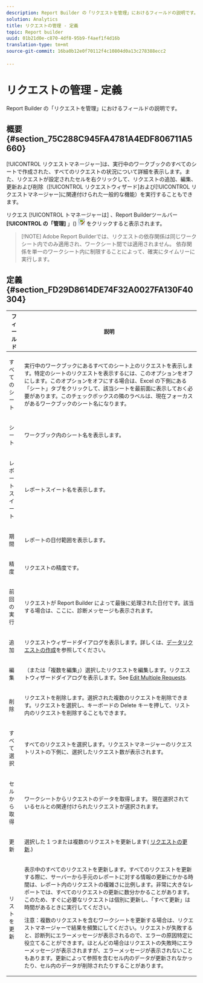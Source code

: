 ```yaml
---
description: Report Builder の「リクエストを管理」におけるフィールドの説明です。
solution: Analytics
title: リクエストの管理 - 定義
topic: Report builder
uuid: 01b21d0e-c870-4df8-95b9-f4aef1f4d16b
translation-type: tm+mt
source-git-commit: 16ba0b12e0f70112f4c10804d0a13c278388ecc2

---
```



# リクエストの管理 - 定義

Report Builder の「リクエストを管理」におけるフィールドの説明です。

## 概要 {#section_75C288C945FA4781A4EDF806711A5660}

[!UICONTROL リクエストマネージャー]は、実行中のワークブックのすべてのシートで作成された、すべてのリクエストの状況について詳細を表示します。また、リクエストが設定されたセルを右クリックして、リクエストの追加、編集、更新および削除（[!UICONTROL リクエストウィザード]および[!UICONTROL リクエストマネージャー]に関連付けられた一般的な機能）を実行することもできます。

リクエス [!UICONTROL トマネージャーは] 、Report Builderツールバー **[!UICONTROL の「管理]** 」() ![](assets/edit_request.gif) をクリックすると表示されます。

> [!NOTE] Adobe Report Builderでは、リクエストの依存関係は同じワークシート内でのみ適用され、ワークシート間では適用されません。 依存関係を単一のワークシート内に制限することによって、確実にタイムリーに実行します。

## 定義 {#section_FD29D8614DE74F32A0027FA130F40304}

<table id="table_0880204181074BDBBA37E3DF2972A672"> 
 <thead> 
  <tr> 
   <th colname="col1" class="entry"> フィールド </th> 
   <th colname="col2" class="entry"> 説明 </th> 
  </tr> 
 </thead>
 <tbody> 
  <tr> 
   <td colname="col1"> <p>すべてのシート </p> </td> 
   <td colname="col2"> <p>実行中のワークブックにあるすべてのシート上のリクエストを表示します。特定のシートのリクエストを表示するには、このオプションをオフにします。このオプションをオフにする場合は、Excel の下側にある「シート」タブをクリックして、該当シートを最前面に表示しておく<span class="wintitle"></span>必要があります。このチェックボックスの隣のラベルは、現在フォーカスがあるワークブックのシート名になります。 </p> </td> 
  </tr> 
  <tr> 
   <td colname="col1"> <p>シート </p> </td> 
   <td colname="col2"> <p>ワークブック内のシート名を表示します。 </p> </td> 
  </tr> 
  <tr> 
   <td colname="col1"> <p>レポートスイート </p> </td> 
   <td colname="col2"> <p>レポートスイート名を表示します。 </p> </td> 
  </tr> 
  <tr> 
   <td colname="col1"> <p>期間 </p> </td> 
   <td colname="col2"> <p>レポートの日付範囲を表示します。 </p> </td> 
  </tr> 
  <tr> 
   <td colname="col1"> <p>精度 </p> </td> 
   <td colname="col2"> <p>リクエストの精度です。 </p> </td> 
  </tr> 
  <tr> 
   <td colname="col1"> <p> 前回の実行 </p> </td> 
   <td colname="col2"> <p>リクエストが Report Builder によって最後に処理された日付です。該当する場合は、<span class="wintitle"></span>ここに、診断メッセージも表示されます。 </p> </td> 
  </tr> 
  <tr> 
   <td colname="col1"> <p>追加 </p> </td> 
   <td colname="col2"> <p>リクエストウィザードダイアログを表示します。詳しくは、<a href="/help/analyze/report-builder/data-requests/t-create-a-data-request.md"   >データリクエストの作成</a>を参照してください。 </p> </td> 
  </tr> 
  <tr> 
   <td colname="col1"> <p>編集 </p> </td> 
   <td colname="col2"> <p> （または「複数を編集」）選択したリクエストを編集します。<span class="wintitle">リクエストウィザード</span>ダイアログを表示します。See <a href="/help/analyze/report-builder/manage-requests/t-edit-multiple-requests.md"   > Edit Multiple Requests</a>. </p> </td> 
  </tr> 
  <tr> 
   <td colname="col1"> <p>削除 </p> </td> 
   <td colname="col2"> <p>リクエストを削除します。選択された複数のリクエストを削除できます。リクエストを選択し、キーボードの Delete キーを押して、リスト内のリクエストを削除することもできます。 </p> </td> 
  </tr> 
  <tr> 
   <td colname="col1"> <p> すべて選択 </p> </td> 
   <td colname="col2"> <p>すべてのリクエストを選択します。<span class="wintitle">リクエストマネージャー</span>のリクエストリストの下側に、選択したリクエスト数が表示されます。 </p> </td> 
  </tr> 
  <tr> 
   <td colname="col1"> <p>セルから取得 </p> </td> 
   <td colname="col2"> <p>ワークシートからリクエストのデータを取得します。 現在選択されているセルとの関連付けられたリクエストが選択されます。 </p> </td> 
  </tr> 
  <tr> 
   <td colname="col1"> <p> 更新 </p> </td> 
   <td colname="col2"> <p>選択した 1 つまたは複数のリクエストを更新します( <a href="/help/analyze/report-builder/manage-requests/t-refresh-a-request.md"   > リクエストの更新</a>.) </p> </td> 
  </tr> 
  <tr> 
   <td colname="col1"> <p>リストを更新 </p> </td> 
   <td colname="col2"> <p>表示中のすべてのリクエストを更新します。すべてのリクエストを更新する際に、サーバーから手元のレポートに対する情報の更新にかかる時間は、レポート内のリクエストの複雑さに比例します。非常に大きなレポートでは、すべてのリクエストの更新に数分かかることがあります。このため、すぐに必要なリクエストは個別に更新し、「<span class="wintitle">すべて更新</span>」は時間があるときに実行してください。 </p> <p> <p>注意：複数のリクエストを含むワークシートを更新する場合は、<span class="wintitle">リクエストマネージャー</span>で結果を頻繁にしてください。リクエストが失敗すると、診断列にエラーメッセージが表示されるので、エラーの原因特定に役立てることができます。ほとんどの場合はリクエストの失敗時にエラーメッセージが表示されますが、エラーメッセージが表示されないこともあります。更新によって参照を含むセル内のデータが更新されなかったり、セル内のデータが削除されたりすることがあります。 </p> </p> </td> 
  </tr> 
 </tbody> 
</table>

